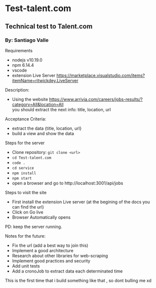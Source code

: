 # Test-talent.com

## Technical test to Talent.com
### By: Santiago Valle

Requirements
  - nodejs v10.19.0
  - npm 6.14.4
  - vscode
  - extension Live Server  https://marketplace.visualstudio.com/items?itemName=ritwickdey.LiveServer
  
Description:  
  - Using the website https://www.arrivia.com/careers/jobs-results/?category=All&location=All  
      you should extract the next info: title, location, url
 
Acceptance Criteria:  
  - extract the data {title, location, url}  
  - build a view and show the data
  
  
Steps for the server
  - Clone repository: `git clone <url>`
  - `cd Test-talent.com`
  - `code .`
  - `cd service`
  - `npm install`
  - `npm start`
  - open a browser and go to http://localhost:3001/api/jobs

Steps to visit the site
  - First install the extension Live server (at the begining of the docs you can find the url)
  - Click on Go live
  - Browser Automatically opens
  
  PD: keep the server running.


Notes for the future:
  - Fix the url (add a best way to join this)
  - Implement a good architecture
  - Research about other libraries for web-scraping
  - Implement good practices and security
  - Add unit tests
  - Add a cronoJob to extract data each determinated time

This is the first time that i build something like that , so dont bulling me xd
